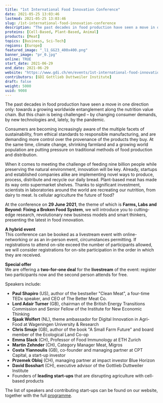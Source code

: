 ```yaml
---
title: "1st International Food Innovation Conference"
date: 2021-05-25 13:03:46
lastmod: 2021-05-25 13:03:46
slug: /1st-international-food-innovation-conference
description: "The past decades in food production have seen a move in one direction only: towards a growing worldwide entanglement along the nutrition value chain. But this chain is being challenged – by changing consumer demands, by new technologies and, lately, by the pandemic."
proteins: [Cell-Based, Plant-Based, Animal]
products: [Meat]
topics: [Business, Sci-Tech]
regions: [Europe]
featured_image: "_l1_GG23_400x400.png"
banner_image: "pr_0.jpg"
online: TRUE
start_date: 2021-06-29
end_date: 2021-06-29
website: "https://www.gdi.ch/en/events/1st-international-food-innovation-conference?utm_source=protein_foodinno21&utm_medium=web&utm_campaign=foodinno21"
contributors: [GDI Gottlieb Duttweiler Institute]
draft: false
weight: 5000
uuid: 9008
---
```

<p>The past decades in food production have seen a move in one direction only: towards a growing worldwide entanglement along the nutrition value chain. But this chain is being challenged – by changing consumer demands, by new technologies and, lately, by the pandemic.</p>
<p>Consumers are becoming increasingly aware of the multiple facets of sustainability, from ethical standards to responsible manufacturing, and are demanding more control over the provenance of the products they buy. At the same time, climate change, shrinking farmland and a growing world population are putting pressure on traditional methods of food production and distribution.</p>
<p>When it comes to meeting the challenge of feeding nine billion people while preserving the natural environment, innovation will be key. Already, startups and established companies alike are implementing novel ways to produce, process, distribute and recycle our daily bread. Plant-based meat has made its way onto supermarket shelves. Thanks to significant investment, scientists in laboratories around the world are recreating our nutrition, from dairy to meat. Is cellular agriculture the future of food?</p>
<p>At the conference on <strong>29 June 2021</strong>, the theme of which is <strong>Farms, Labs and Beyond: Fixing a Broken Food System</strong>, we will introduce you to cutting-edge research, revolutionary new business models and smart thinkers, presenting the latest in food innovation.</p>
<p><strong>A hybrid event</strong><br />
This conference can be booked as a livestream event with online-networking or as an in-person event, circumstances permitting. If registrations to attend on-site exceed the number of participants allowed, we will consider registrations for on-site participation in the order in which they are received.</p>
<p><strong>Special offer</strong><br />
We are offering a <strong>two-for-one deal</strong> for the <strong>livestream</strong> of the event: register two participants now and the second person attends for free.</p>
<p>Speakers include:</p>
<ul>
<li><strong>Paul Shapiro</strong> (US), author of the bestseller "Clean Meat", a four-time TEDx speaker, and CEO of The Better Meat Co.</li>
<li><strong>Lord Adair Turner</strong> (GB), chairman of the British Energy Transitions Commission and Senior Fellow of the Institute for New Economic Thinking</li>
<li><strong>Sjaak Wolfert</strong> (NL), theme ambassador for Digital Innovation in Agri-Food at Wageningen University & Research</li>
<li><strong>Chris Smaje</strong> (GB), author of the book "A Small Farm Future" and board member of the Ecological Land Co-op</li>
<li><strong>Emma Slack</strong> (CH), Professor of Food Immunology at ETH Zurich</li>
<li><strong>Martin Zehnder</strong> (CH), Category Manager Meat, Migros</li>
<li><strong>Costa Yiannoulis</strong> (GB), co-founder and managing partner at CPT Capital, a start-up investor</li>
<li><strong>Przemek Obloj</strong> (CH), managing partner at impact investor Blue Horizon</li>
<li><strong>David Bosshart</strong> (CH), executive advisor of the Gottlieb Duttweiler Institute</li>
<li>Founders of <strong>leading start-ups</strong> that are disrupting agriculture with cell-based products</li>
</ul>
<p>The list of speakers and contributing start-ups can be found on our website, together with the full <a href="https://www.gdi.ch/en/events/1st-international-food-innovation-conference?utm_source=protein_foodinno21&utm_medium=web&utm_campaign=foodinno21#programme">programme</a>. </p>
